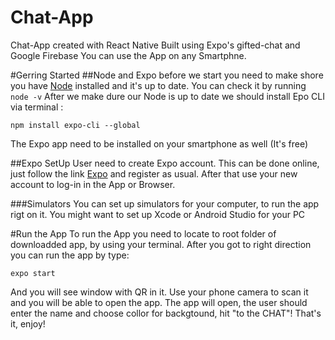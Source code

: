 # Chat-App
Chat-App created with React Native 
Built using Expo's gifted-chat and Google Firebase 
You can use the App on any Smartphne.

#Gerring Started
##Node and Expo
before we start you need to make shore you have [Node](https://nodejs.org) installed and it's up to date. You can check it by running ``` node -v ```
After we make dure our Node is up to date we should install Epo CLI via terminal : 
```
npm install expo-cli --global
```
The Expo app need to be installed on your smartphone as well (It's free) 

##Expo SetUp
User need to create Expo account. This can be done online, just follow the link [Expo](https;//expo.io/signup) and register as usual.
After that use your new account to log-in in the App or Browser. 

###Simulators
You can set up simulators for your computer, to run the app rigt on it. You might want to set up Xcode or Android Studio for your PC

#Run the App
To run the App you need to locate to root folder of downloadded app, by using your terminal. 
After you got to right direction you can run the app by type:
```
expo start
```
And you will see window with QR in it. Use your phone camera to scan it and you will be able to open the app.
The app will open, the user should enter the name and choose collor for backgtound, hit "to the CHAT"! 
That's it, enjoy!  
